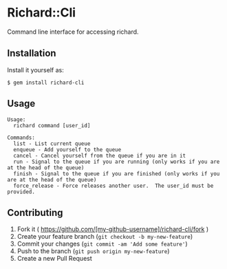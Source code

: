 # Richard::Cli

Command line interface for accessing richard.

## Installation

Install it yourself as:

    $ gem install richard-cli

## Usage

    Usage:
      richard command [user_id]

    Commands:
      list - List current queue
      enqueue - Add yourself to the queue
      cancel - Cancel yourself from the queue if you are in it
      run - Signal to the queue if you are running (only works if you are at the head of the queue)
      finish - Signal to the queue if you are finished (only works if you are at the head of the queue)
      force_release - Force releases another user.  The user_id must be provided.

## Contributing

1. Fork it ( https://github.com/[my-github-username]/richard-cli/fork )
2. Create your feature branch (`git checkout -b my-new-feature`)
3. Commit your changes (`git commit -am 'Add some feature'`)
4. Push to the branch (`git push origin my-new-feature`)
5. Create a new Pull Request
